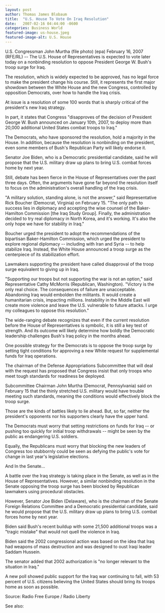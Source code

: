 ```yaml
---
layout: post
author: Thomas James Blobaum 
title:  "U.S. House To Vote On Iraq Resolution"
date:   2007-02-16 04:44:00 -0600
categories: Business World 
featured-image: us-house.jpeg
featured-image-alt: U.S. House
---
```

U.S. Congressman John Murtha (file photo) (epa) February 16, 2007 (RFE/RL) -- The U.S. House of Representatives is expected to vote later today on a nonbinding resolution to oppose President George W. Bush's troop surge for Iraq.

The resolution, which is widely expected to be approved, has no legal force to make the president change his course. Still, it represents the first major showdown between the White House and the new Congress, controlled by opposition Democrats, over how to handle the Iraq crisis.

At issue is a resolution of some 100 words that is sharply critical of the president's new Iraq strategy.

In part, it states that Congress "disapproves of the decision of President George W. Bush announced on January 10th, 2007, to deploy more than 20,000 additional United States combat troops to Iraq."

The Democrats, who have sponsored the resolution, hold a majority in the House. In addition, because the resolution is nonbinding on the president, even some members of Bush's Republican Party will likely endorse it.

Senator Joe Biden, who is a Democratic presidential candidate, said he will propose that the U.S. military draw up plans to bring U.S. combat forces home by next year.

Still, debate has been fierce in the House of Representatives over the past three days. Often, the arguments have gone far beyond the resolution itself to focus on the administration's overall handling of the Iraq crisis.

"A military solution, standing alone, is not the answer," said Representative Rick Boucher (Democrat, Virginia) on February 15. "The only path to success lies in diplomacy and accepting the wise counsel of the Baker-Hamilton Commission [the Iraq Study Group]. Finally, the administration decided to try real diplomacy in North Korea, and it's working. It's also the only hope we have for stability in Iraq."

Boucher urged the president to adopt the recommendations of the bipartisan Baker-Hamilton Commission, which urged the president to explore regional diplomacy -- including with Iran and Syria -- to help stabilize Iraq. Instead, the White House announced a troop surge as the centerpiece of its stabilization effort.

Lawmakers supporting the president have called disapproval of the troop surge equivalent to giving up in Iraq.

"Supporting our troops but not supporting the war is not an option," said Representative Cathy McMorris (Republican, Washington). "Victory is the only real choice. The consequences of failure are unacceptable. Abandoning Iraq would embolden the militants. It would create a humanitarian crisis, impacting millions. Instability in the Middle East will create more violence and leave the U.S. vulnerable to future attacks. I urge my colleagues to oppose this resolution."

The wide-ranging debate recognizes that even if the current resolution before the House of Representatives is symbolic, it is still a key test of strength. And its outcome will likely determine how boldly the Democratic leadership challenges Bush's Iraq policy in the months ahead.

One possible strategy for the Democrats is to oppose the troop surge by setting tight conditions for approving a new White request for supplemental funds for Iraq operations.

The chairman of the Defense Appropriations Subcommittee that will deal with the request has proposed that Congress insist that only troops who meet tough standards for readiness be deployed.

Subcommittee Chairman John Murtha (Democrat, Pennsylvania) said on February 15 that the thinly stretched U.S. military would have trouble meeting such standards, meaning the conditions would effectively block the troop surge.

Those are the kinds of battles likely to lie ahead. But, so far, neither the president's opponents nor his supporters clearly have the upper hand.

The Democrats must worry that setting restrictions on funds for Iraq -- or pushing too quickly for initial troop withdrawals -- might be seen by the public as endangering U.S. soldiers.

Equally, the Republicans must worry that blocking the new leaders of Congress too stubbornly could be seen as defying the public's vote for change in last year's legislative elections.

And In the Senate...

A battle over the Iraq strategy is taking place in the Senate, as well as in the House of Representatives. However, a similar nonbinding resolution in the Senate opposing the troop surge has been blocked by Republican lawmakers using procedural obstacles.

However, Senator Joe Biden (Delaware), who is the chairman of the Senate Foreign Relations Committee and a Democratic presidential candidate, said he would propose that the U.S. military draw up plans to bring U.S. combat forces home by next year.

Biden said Bush's recent buildup with some 21,500 additional troops was a "tragic mistake" that would not quell the violence in Iraq.

Biden said the 2002 congressional action was based on the idea that Iraq had weapons of mass destruction and was designed to oust Iraqi leader Saddam Hussein.

The senator added that 2002 authorization is "no longer relevant to the situation in Iraq."

A new poll showed public support for the Iraq war continuing to fall, with 53 percent of U.S. citizens believing the United States should bring its troops home as soon as possible.

Source: Radio Free Europe / Radio Liberty 

See also: 
<a href="http://thenewworldpost.com/world/2022/02/22/911-sequence.html" data-iframely-url></a>
